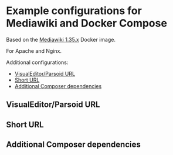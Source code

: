 # Example configurations for Mediawiki and Docker Compose

Based on the [Mediawiki 1.35.x](https://hub.docker.com/_/mediawiki) Docker image.

For Apache and Nginx.

Additional configurations:

* [VisualEditor/Parsoid URL](#visualeditorparsoid-url)
* [Short URL](#short-url)
* [Additional Composer dependencies](#additional-dependencies)

## VisualEditor/Parsoid URL

## Short URL

## Additional Composer dependencies
